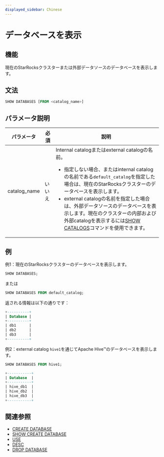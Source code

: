 ```yaml
---
displayed_sidebar: Chinese
---
```


# データベースを表示

## 機能

現在のStarRocksクラスターまたは外部データソースのデータベースを表示します。

## 文法

```SQL
SHOW DATABASES [FROM <catalog_name>]
```

## パラメータ説明

| **パラメータ**    | **必須** | **説明**                                                     |
| ----------------- | -------- | ------------------------------------------------------------ |
| catalog_name      | いいえ   | Internal catalogまたはexternal catalogの名前。<ul><li>指定しない場合、またはinternal catalogの名前である`default_catalog`を指定した場合は、現在のStarRocksクラスターのデータベースを表示します。</li><li>external catalogの名前を指定した場合は、外部データソースのデータベースを表示します。現在のクラスターの内部および外部catalogを表示するには[SHOW CATALOGS](SHOW_CATALOGS.md)コマンドを使用できます。</li></ul> |

## 例

例1：現在のStarRocksクラスターのデータベースを表示します。

```SQL
SHOW DATABASES;
```

または

```SQL
SHOW DATABASES FROM default_catalog;
```

返される情報は以下の通りです：

```SQL
+----------+
| Database |
+----------+
| db1      |
| db2      |
| db3      |
+----------+
```

例2：external catalog `hive1`を通じてApache Hive™のデータベースを表示します。

```SQL
SHOW DATABASES FROM hive1;

+-----------+
| Database  |
+-----------+
| hive_db1  |
| hive_db2  |
| hive_db3  |
+-----------+
```

## 関連参照

- [CREATE DATABASE](../data-definition/CREATE_DATABASE.md)
- [SHOW CREATE DATABASE](SHOW_CREATE_DATABASE.md)
- [USE](../data-definition/USE.md)
- [DESC](../Utility/DESCRIBE.md)
- [DROP DATABASE](../data-definition/DROP_DATABASE.md)

